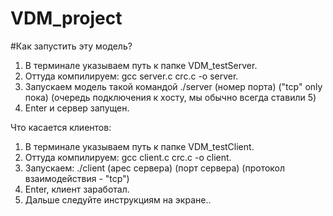 # VDM_project
#Как запустить эту модель?
1) В терминале указываем путь к папке VDM_testServer. 
2) Оттуда компилируем: gcc server.c crc.c -o server.
3) Запускаем модель такой командой ./server (номер порта) ("tcp" only пока) (очередь подключения к хосту, мы обычно всегда ставили 5)
4) Enter и сервер запущен.

Что касается клиентов:
1) В терминале указываем путь к папке VDM_testClient.
2) Оттуда компилируем: gcc client.c crc.c -o client.
3) Запускаем: ./client (арес сервера) (порт сервера) (протокол взаимодействия - "tcp")
4) Enter, клиент заработал.
5) Дальше следуйте инструкциям на экране..
